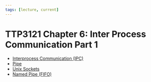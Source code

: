 ```yaml
---
tags: [lecture, current]
---
```


# TTP3121 Chapter 6: Inter Process Communication Part 1

- [Interprocess Communication (IPC)](202210262136.md)
- [Pipe](202210280908.md)
- [Unix Sockets](202211080912.md)
- [Named Pipe (FIFO)](202211080915.md)
